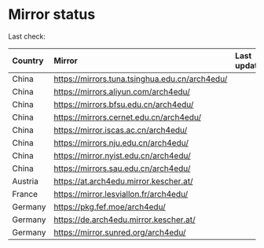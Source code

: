 <script src="./time.js"></script>
# Mirror status
Last check: <script type="text/javascript">localize(1724055942.8259237);</script>

|Country|Mirror|Last update|
|:------|:-----|:----------|
|China|https://mirrors.tuna.tsinghua.edu.cn/arch4edu/|<script type="text/javascript">localize(1724006077);</script>|
|China|https://mirrors.aliyun.com/arch4edu/|<script type="text/javascript">localize(1724006077);</script>|
|China|https://mirrors.bfsu.edu.cn/arch4edu/|<script type="text/javascript">localize(1724006077);</script>|
|China|https://mirrors.cernet.edu.cn/arch4edu/|<script type="text/javascript">localize(1724006077);</script>|
|China|https://mirror.iscas.ac.cn/arch4edu/|<script type="text/javascript">localize(1724006077);</script>|
|China|https://mirrors.nju.edu.cn/arch4edu/|<script type="text/javascript">localize(1724006077);</script>|
|China|https://mirror.nyist.edu.cn/arch4edu/|<script type="text/javascript">localize(1724006077);</script>|
|China|https://mirrors.sau.edu.cn/arch4edu/|<script type="text/javascript">localize(1724006077);</script>|
|Austria|https://at.arch4edu.mirror.kescher.at/|<script type="text/javascript">localize(1724006077);</script>|
|France|https://mirror.lesviallon.fr/arch4edu/|<script type="text/javascript">localize(1724006077);</script>|
|Germany|https://pkg.fef.moe/arch4edu/|<script type="text/javascript">localize(1724006077);</script>|
|Germany|https://de.arch4edu.mirror.kescher.at/|<script type="text/javascript">localize(1724006077);</script>|
|Germany|https://mirror.sunred.org/arch4edu/|<script type="text/javascript">localize(1724006077);</script>|

<script src="./tablefilter/tablefilter.js"></script>
<script src="./table.js"></script>
